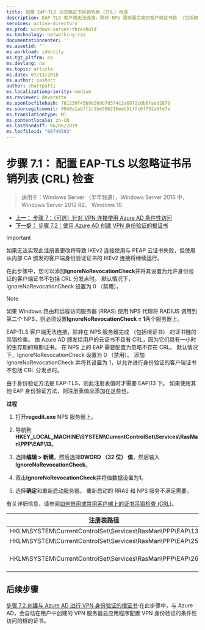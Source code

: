 ```yaml
---
title: 配置 EAP-TLS 以忽略证书吊销列表 (CRL) 检查
description: EAP-TLS 客户端无法连接，除非 NPS 服务器完成的客户端证书链 （包括根证书） 吊销检查并验证已吊销证书。
services: active-directory
ms.prod: windows-server-threshold
ms.technology: networking-ras
documentationcenter: ''
ms.assetid: ''
ms.workload: identity
ms.tgt_pltfrm: na
ms.devlang: na
ms.topic: article
ms.date: 07/13/2018
ms.author: pashort
author: shortpatti
ms.localizationpriority: medium
ms.reviewer: deverette
ms.openlocfilehash: 781239f45b9b260b7d374c2a6972cdb8faad2879
ms.sourcegitcommit: 0948a1abff1c1be506216eeb51ffc6f752a9fe7e
ms.translationtype: MT
ms.contentlocale: zh-CN
ms.lasthandoff: 06/06/2019
ms.locfileid: "66749593"
---
```

# <a name="step-71-configure-eap-tls-to-ignore-certificate-revocation-list-crl-checking"></a>步骤 7.1： 配置 EAP-TLS 以忽略证书吊销列表 (CRL) 检查

>适用于：Windows Server （半年频道），Windows Server 2016 中，Windows Server 2012 R2、 Windows 10

- [**上一：** 步骤 7：（可选）针对 VPN 连接使用 Azure AD 条件性访问](ad-ca-vpn-connectivity-windows10.md)
- [**下一步：** 步骤 7.2：使用 Azure AD 创建 VPN 身份验证的根证书](vpn-create-root-cert-for-vpn-auth-azure-ad.md)

>[!IMPORTANT]
>如果无法实现此注册表更改将导致 IKEv2 连接使用与 PEAP 云证书失败，但使用从内部 CA 颁发的客户端身份验证证书的 IKEv2 连接将继续运行。

在此步骤中，您可以添加**IgnoreNoRevocationCheck**并将其设置为允许身份验证的客户端证书不包括 CRL 分发点时。 默认情况下，IgnoreNoRevocationCheck 设置为 0 （禁用）。

>[!NOTE]
>如果 Windows 路由和远程访问服务器 (RRAS) 使用 NPS 代理将 RADIUS 调用到第二个 NPS，则必须设置**IgnoreNoRevocationCheck = 1**两个服务器上。

EAP-TLS 客户端无法连接，除非在 NPS 服务器完成 （包括根证书） 的证书链的吊销检查。 由 Azure AD 颁发给用户的云证书不具有 CRL，因为它们具有一小时的生存期的短期证书。 在 NPS 上的 EAP 需要配置为忽略不存在 CRL。 默认情况下，IgnoreNoRevocationCheck 设置为 0 （禁用）。 添加 IgnoreNoRevocationCheck 并将其设置为 1，以允许进行身份验证的客户端证书不包括 CRL 分发点时。 

由于身份验证方法是 EAP-TLS，则此注册表值时才需要 EAP\13 下。 如果使用其他 EAP 身份验证方法，则注册表值应添加在这些也。 

**过程**

1. 打开**regedit.exe** NPS 服务器上。

2. 导航到**HKEY_LOCAL_MACHINE\SYSTEM\CurrentControlSet\Services\RasMan\PPP\EAP\13**。

3. 选择**编辑 > 新建**，然后选择**DWORD （32 位） 值**，然后输入**IgnoreNoRevocationCheck**。

4. 双击**IgnoreNoRevocationCheck**并将值数据设置为**1**。

5. 选择**确定**和重新启动服务器。 重新启动的 RRAS 和 NPS 服务不满足需要。

有关详细信息，请参阅[如何启用或禁用客户端上的证书吊销检查 (CRL)](https://technet.microsoft.com/library/bb680540.aspx)。


|注册表路径  |EAP 扩展  |
|---------|---------|
|HKLM\SYSTEM\CurrentControlSet\Services\RasMan\PPP\EAP\13     |EAP-TLS         |
|HKLM\SYSTEM\CurrentControlSet\Services\RasMan\PPP\EAP\25     |PEAP         |
|HKLM\SYSTEM\CurrentControlSet\Services\RasMan\PPP\EAP\26     |EAP-MSCHAP v2         |

## <a name="next-steps"></a>后续步骤

[步骤 7.2.创建与 Azure AD 进行 VPN 身份验证的根证书](vpn-create-root-cert-for-vpn-auth-azure-ad.md):在此步骤中，与 Azure AD，会自动在租户中创建的 VPN 服务器云应用程序配置 VPN 身份验证的条件性访问的根的证书。
